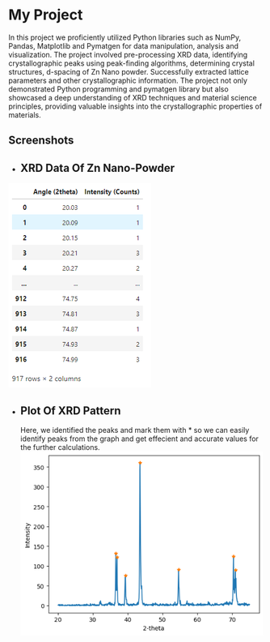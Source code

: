 # My Project

  In this project we proficiently utilized Python libraries such as NumPy, Pandas, Matplotlib and Pymatgen for data
manipulation, analysis and visualization. The project involved pre-processing XRD data, identifying
crystallographic peaks using peak-finding algorithms, determining crystal structures, d-spacing of Zn Nano powder.
Successfully extracted lattice parameters and other crystallographic information. The project not only demonstrated
Python programming and pymatgen library but also showcased a deep understanding of XRD techniques and
material science principles, providing valuable insights into the crystallographic properties of materials.

## Screenshots
- ## XRD Data Of Zn Nano-Powder
![DATA](https://github.com/dipakkhedkar1104/-python-XRD-Data-Analysis/blob/main/image.png)

- ## Plot Of XRD Pattern
  Here, we identified the peaks and mark them with * so we can easily identify peaks from the graph and get effecient and accurate values for the further calculations.
![Plot1](https://github.com/dipakkhedkar1104/-python-XRD-Data-Analysis/blob/main/Images/image.png)
